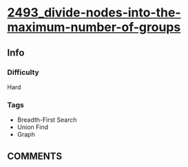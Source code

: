 # [2493_divide-nodes-into-the-maximum-number-of-groups](https://leetcode.com/problems/divide-nodes-into-the-maximum-number-of-groups/)

## Info

### Difficulty

Hard

### Tags

- Breadth-First Search
- Union Find
- Graph

## __COMMENTS__

>